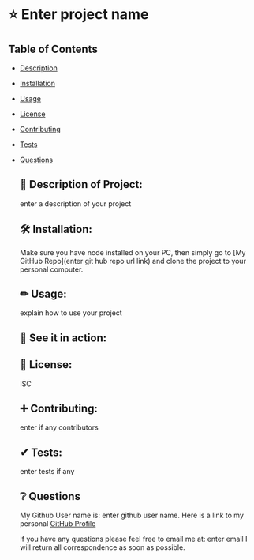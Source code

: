 # ⭐ Enter project name

  ## Table of Contents
- [Description](#description)
- [Installation](#installation)
- [Usage](#usage)
- [License](#license)
- [Contributing](#contributing)
- [Tests](#tests)
- [Questions](#questions)

  ## 📘 Description of Project:

  
  enter a description of your project
  
  
  
  ## 🛠 Installation:

  
  Make sure you have node installed on your PC, then simply go to [My GitHub Repo](enter git hub repo url link) and clone the project to your personal computer. 
  
  
  ## ✏ Usage:

  
  explain how to use your project
  
  ## 👀 See it in action:


  
  
  ## 📃 License:
  
  
  ISC


  ## ➕ Contributing:

  enter if any contributors

  ## ✔ Tests:

  enter tests if any


  ## ❔ Questions

  My Github User name is: enter github user name. Here is a link to my personal [GitHub Profile](https://github.com/Hank5050)

  If you have any questions please feel free to email me at: enter email 
  I will return all correspondence as soon as possible.
  
  
